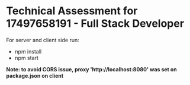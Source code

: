 # Technical Assessment for 17497658191 - Full Stack Developer

For server and client side run:
- npm install
- npm start

**Note: to avoid CORS issue, proxy 'http://localhost:8080' was set on package.json on client**